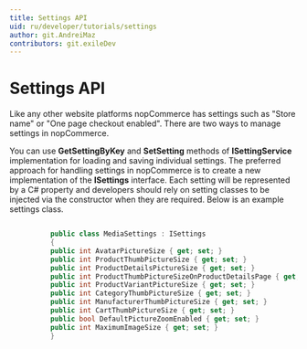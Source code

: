 ```yaml
---
title: Settings API
uid: ru/developer/tutorials/settings
author: git.AndreiMaz
contributors: git.exileDev
---
```


# Settings API

Like any other website platforms nopCommerce has settings such as "Store name" or "One page checkout enabled". There are two ways to manage settings in nopCommerce.

You can use **GetSettingByKey** and **SetSetting** methods of **ISettingService** implementation for loading and saving individual settings. The preferred approach for handling settings in nopCommerce is to create a new implementation of the **ISettings** interface. Each setting will be represented by a C# property and developers should rely on setting classes to be injected via the constructor when they are required. Below is an example settings class.

```csharp

          public class MediaSettings : ISettings
          {
          public int AvatarPictureSize { get; set; }
          public int ProductThumbPictureSize { get; set; }
          public int ProductDetailsPictureSize { get; set; }
          public int ProductThumbPictureSizeOnProductDetailsPage { get; set; }
          public int ProductVariantPictureSize { get; set; }
          public int CategoryThumbPictureSize { get; set; }
          public int ManufacturerThumbPictureSize { get; set; }
          public int CartThumbPictureSize { get; set; }
          public bool DefaultPictureZoomEnabled { get; set; }
          public int MaximumImageSize { get; set; }
          }

```
